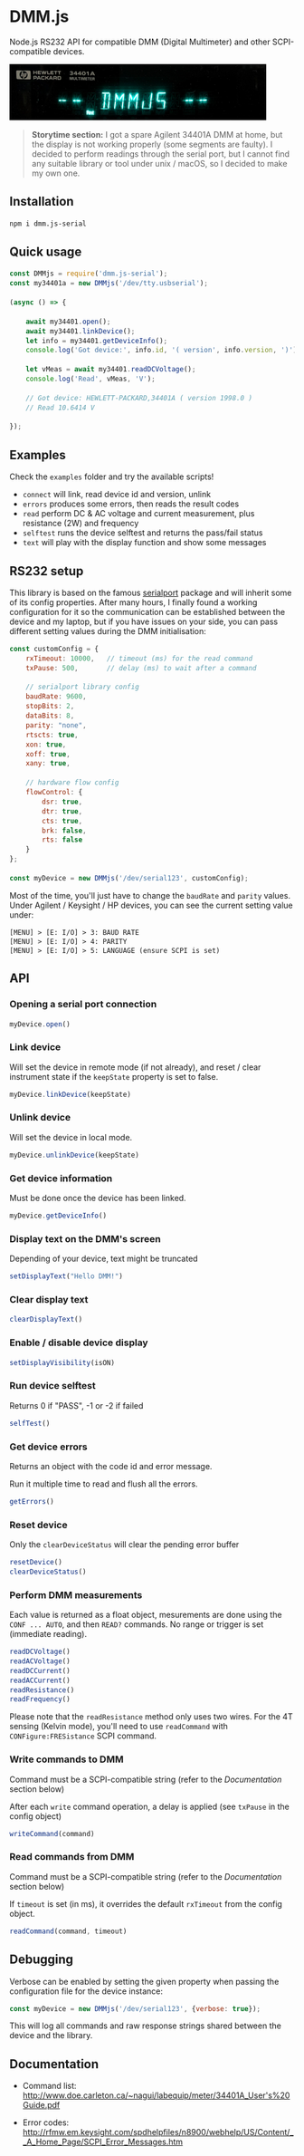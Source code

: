 # DMM.js

Node.js RS232 API for compatible DMM (Digital Multimeter) and other SCPI-compatible devices.

![logo](media/dmmjs.png)

> **Storytime section:** I got a spare Agilent 34401A DMM at home, but the display is not working properly (some segments are faulty). I decided to perform readings through the serial port, but I cannot find any suitable library or tool under unix / macOS, so I decided to make my own one.

## Installation

```bash
npm i dmm.js-serial
```

## Quick usage

```js
const DMMjs = require('dmm.js-serial');
const my34401a = new DMMjs('/dev/tty.usbserial');

(async () => {

    await my34401.open();
    await my34401.linkDevice();
    let info = my34401.getDeviceInfo();
    console.log('Got device:', info.id, '( version', info.version, ')');

    let vMeas = await my34401.readDCVoltage();
    console.log('Read', vMeas, 'V');

    // Got device: HEWLETT-PACKARD,34401A ( version 1998.0 )
    // Read 10.6414 V

});
```

## Examples

Check the `examples` folder and try the available scripts!

- `connect` will link, read device id and version, unlink
- `errors` produces some errors, then reads the result codes
- `read` perform DC & AC voltage and current measurement, plus resistance (2W) and frequency
- `selftest` runs the device selftest and returns the pass/fail status
- `text` will play with the display function and show some messages

## RS232 setup

This library is based on the famous [serialport](https://www.npmjs.com/package/serialport) package and will inherit some of its config properties. After many hours, I finally found a working configuration for it so the communication can be established between the device and my laptop, but if you have issues on your side, you can pass different setting values during the DMM initialisation:

```js
const customConfig = {
    rxTimeout: 10000,   // timeout (ms) for the read command
    txPause: 500,       // delay (ms) to wait after a command
    
    // serialport library config
    baudRate: 9600,
    stopBits: 2,
    dataBits: 8,
    parity: "none",
    rtscts: true,
    xon: true,
    xoff: true,
    xany: true,

    // hardware flow config
    flowControl: {
        dsr: true,
        dtr: true,
        cts: true,
        brk: false,
        rts: false
    }
};

const myDevice = new DMMjs('/dev/serial123', customConfig);
```

Most of the time, you'll just have to change the `baudRate` and `parity` values. Under Agilent / Keysight / HP devices, you can see the current setting value under:

```
[MENU] > [E: I/O] > 3: BAUD RATE
[MENU] > [E: I/O] > 4: PARITY
[MENU] > [E: I/O] > 5: LANGUAGE (ensure SCPI is set)
```

## API

### Opening a serial port connection

```js
myDevice.open()
```

### Link device

Will set the device in remote mode (if not already), and reset / clear instrument state if the `keepState` property is set to false.

```js
myDevice.linkDevice(keepState)
```

### Unlink device

Will set the device in local mode.

```js
myDevice.unlinkDevice(keepState)
```

### Get device information

Must be done once the device has been linked.

```js
myDevice.getDeviceInfo()
```

### Display text on the DMM's screen

Depending of your device, text might be truncated

```js
setDisplayText("Hello DMM!")
```

### Clear display text

```js
clearDisplayText()
```

### Enable / disable device display

```js
setDisplayVisibility(isON)
```

### Run device selftest

Returns 0 if "PASS", -1 or -2 if failed

```js
selfTest()
```

### Get device errors

Returns an object with the code id and error message.

Run it multiple time to read and flush all the errors.

```js
getErrors()
```

### Reset device

Only the `clearDeviceStatus` will clear the pending error buffer

```js
resetDevice()
clearDeviceStatus()
```

### Perform DMM measurements

Each value is returned as a float object, mesurements are done using the `CONF ... AUTO`, and then `READ?` commands. No range or trigger is set (immediate reading).

```js
readDCVoltage()
readACVoltage()
readDCCurrent()
readACCurrent()
readResistance()
readFrequency()
```

Please note that the `readResistance` method only uses two wires. For the 4T sensing (Kelvin mode), you'll need to use `readCommand` with `CONFigure:FRESistance` SCPI command.

### Write commands to DMM

Command must be a SCPI-compatible string (refer to the *Documentation* section below)

After each `write` command operation, a delay is applied (see `txPause` in the config object)

```js
writeCommand(command)
```

### Read commands from DMM

Command must be a SCPI-compatible string (refer to the *Documentation* section below)

If `timeout` is set (in ms), it overrides the default `rxTimeout` from the config object.

```js
readCommand(command, timeout)
```

## Debugging

Verbose can be enabled by setting the given property when passing the configuration file for the device instance:

```js
const myDevice = new DMMjs('/dev/serial123', {verbose: true});
```

This will log all commands and raw response strings shared between the device and the library.

## Documentation

- Command list: http://www.doe.carleton.ca/~nagui/labequip/meter/34401A_User's%20Guide.pdf

- Error codes: http://rfmw.em.keysight.com/spdhelpfiles/n8900/webhelp/US/Content/__A_Home_Page/SCPI_Error_Messages.htm